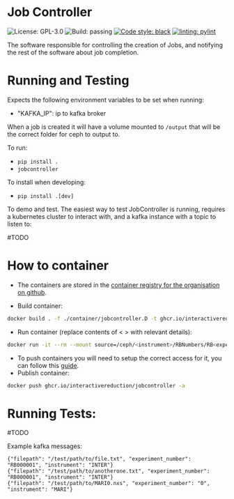 # Job Controller

![License: GPL-3.0](https://img.shields.io/github/license/InteractiveReduction/jobcontroller)
![Build: passing](https://img.shields.io/github/actions/workflow/status/interactivereduction/jobcontroller/tests.yml?branch=main)
[![Code style: black](https://img.shields.io/badge/code%20style-black-000000.svg)](https://github.com/psf/black)
[![linting: pylint](https://img.shields.io/badge/linting-pylint-yellowgreen)](https://github.com/PyCQA/pylint)

The software responsible for controlling the creation of Jobs, and notifying the rest of the software about job completion.

# Running and Testing

Expects the following environment variables to be set when running:

- "KAFKA_IP": ip to kafka broker

When a job is created it will have a volume mounted to `/output` that will be the correct folder for ceph to output to.

To run:

- `pip install .`
- `jobcontroller`

To install when developing:

- `pip install .[dev]`

To demo and test. The easiest way to test JobController is running, requires a kubernetes cluster to interact with, and a kafka instance with a topic to listen to:

#TODO

# How to container

- The containers are stored in
  the [container registry for the organisation on github](https://github.com/orgs/interactivereduction/packages).

- Build container:
```bash
docker build . -f ./container/jobcontroller.D -t ghcr.io/interactivereduction/jobcontroller
```

- Run container (replace contents of < > with relevant details):
```bash
docker run -it --rm --mount source=/ceph/<instrument>/RBNumbers/RB<experiment number>,target=/output --name jobcontroller ghcr.io/interactivereduction/jobcontroller
```

- To push containers you will need to setup the correct access for it, you can follow
  this [guide](https://docs.github.com/en/packages/working-with-a-github-packages-registry/working-with-the-container-registry#authenticating-to-the-container-registry).
- Publish container:
```bash
docker push ghcr.io/interactivereduction/jobcontroller -a
```

# Running Tests:

#TODO

Example kafka messages:
```
{"filepath": "/test/path/to/file.txt", "experiment_number": "RB000001", "instrument": "INTER"}
{"filepath": "/test/path/to/anotherone.txt", "experiment_number": "RB000001", "instrument": "INTER"}
{"filepath": "/test/path/to/MARI0.nxs", "experiment_number": "0", "instrument": "MARI"}
```
